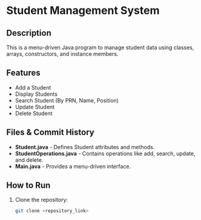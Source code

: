 # Student Management System

## Description
This is a menu-driven Java program to manage student data using classes, arrays, constructors, and instance members.

## Features
- Add a Student
- Display Students
- Search Student (By PRN, Name, Position)
- Update Student
- Delete Student

## Files & Commit History
- **Student.java** - Defines Student attributes and methods.
- **StudentOperations.java** - Contains operations like add, search, update, and delete.
- **Main.java** - Provides a menu-driven interface.

## How to Run
1. Clone the repository:
   ```sh
   git clone <repository_link>
